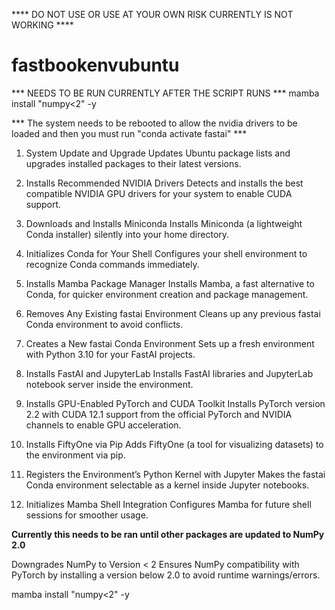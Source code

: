 **** DO NOT USE OR USE AT YOUR OWN RISK CURRENTLY IS NOT WORKING ****

# fastbookenvubuntu
*** NEEDS TO BE RUN CURRENTLY AFTER THE SCRIPT RUNS ***
mamba install "numpy<2" -y

*** The system needs to be rebooted to allow the nvidia drivers to be loaded and then you must run "conda activate fastai"  ***

1. System Update and Upgrade
Updates Ubuntu package lists and upgrades installed packages to their latest versions.

2. Installs Recommended NVIDIA Drivers
Detects and installs the best compatible NVIDIA GPU drivers for your system to enable CUDA support.

3. Downloads and Installs Miniconda
Installs Miniconda (a lightweight Conda installer) silently into your home directory.

4. Initializes Conda for Your Shell
Configures your shell environment to recognize Conda commands immediately.

5. Installs Mamba Package Manager
Installs Mamba, a fast alternative to Conda, for quicker environment creation and package management.

6. Removes Any Existing fastai Environment
Cleans up any previous fastai Conda environment to avoid conflicts.

7. Creates a New fastai Conda Environment
Sets up a fresh environment with Python 3.10 for your FastAI projects.

8. Installs FastAI and JupyterLab
Installs FastAI libraries and JupyterLab notebook server inside the environment.

9. Installs GPU-Enabled PyTorch and CUDA Toolkit
Installs PyTorch version 2.2 with CUDA 12.1 support from the official PyTorch and NVIDIA channels to enable GPU acceleration.

10. Installs FiftyOne via Pip
Adds FiftyOne (a tool for visualizing datasets) to the environment via pip.

11. Registers the Environment’s Python Kernel with Jupyter
Makes the fastai Conda environment selectable as a kernel inside Jupyter notebooks.

12. Initializes Mamba Shell Integration
Configures Mamba for future shell sessions for smoother usage.

****Currently this needs to be ran until other packages are updated to NumPy 2.0****

Downgrades NumPy to Version < 2
Ensures NumPy compatibility with PyTorch by installing a version below 2.0 to avoid runtime warnings/errors.

mamba install "numpy<2" -y

